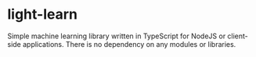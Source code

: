 # light-learn
Simple machine learning library written in TypeScript for NodeJS or client-side applications. There is no dependency on any modules or libraries.

